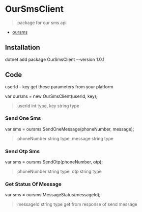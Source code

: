 # OurSmsClient

> package for our sms api
- [oursms](https://oursms.app/)

## Installation
dotnet add package OurSmsClient --version 1.0.1

## Code 
userId - key get these parameters from your platform

var oursms = new OurSmsClient(userId, key);
> userId int type, key string type

### Send One Sms
var sms = oursms.SendOneMessage(phoneNumber, message);
> phoneNumber string type, message string type

### Send Otp Sms
var sms = oursms.SendOtp(phoneNumber, otp);
> phoneNumber string type, otp string type


### Get Status Of Message
var sms = oursms.MessageStatus(messageId);
> messageId string type get from response of send message
